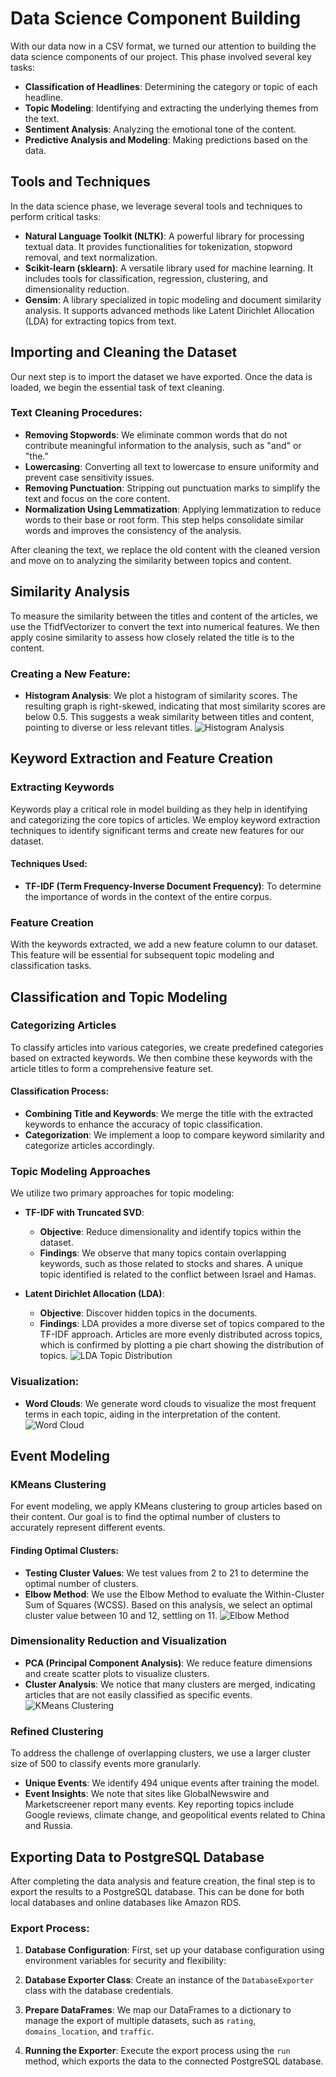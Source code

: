  # Data Science Component Building

 With our data now in a CSV format, we turned our attention to building the data science components of our project. This phase involved several key tasks:

 - **Classification of Headlines**: Determining the category or topic of each headline.
 - **Topic Modeling**: Identifying and extracting the underlying themes from the text.
 - **Sentiment Analysis**: Analyzing the emotional tone of the content.
 - **Predictive Analysis and Modeling**: Making predictions based on the data.

 ## Tools and Techniques
 In the data science phase, we leverage several tools and techniques to perform critical tasks:

 - **Natural Language Toolkit (NLTK)**: A powerful library for processing textual data. It provides functionalities for tokenization, stopword removal, and text normalization.
 - **Scikit-learn (sklearn)**: A versatile library used for machine learning. It includes tools for classification, regression, clustering, and dimensionality reduction.
 - **Gensim**: A library specialized in topic modeling and document similarity analysis. It supports advanced methods like Latent Dirichlet Allocation (LDA) for extracting topics from text.

 ## Importing and Cleaning the Dataset
 Our next step is to import the dataset we have exported. Once the data is loaded, we begin the essential task of text cleaning.

 ### Text Cleaning Procedures:
 - **Removing Stopwords**: We eliminate common words that do not contribute meaningful information to the analysis, such as "and" or "the."
 - **Lowercasing**: Converting all text to lowercase to ensure uniformity and prevent case sensitivity issues.
 - **Removing Punctuation**: Stripping out punctuation marks to simplify the text and focus on the core content.
 - **Normalization Using Lemmatization**: Applying lemmatization to reduce words to their base or root form. This step helps consolidate similar words and improves the consistency of the analysis.

 After cleaning the text, we replace the old content with the cleaned version and move on to analyzing the similarity between topics and content.

 ## Similarity Analysis
 To measure the similarity between the titles and content of the articles, we use the TfidfVectorizer to convert the text into numerical features. We then apply cosine similarity to assess how closely related the title is to the content.

 ### Creating a New Feature:
 - **Histogram Analysis**: We plot a histogram of similarity scores. The resulting graph is right-skewed, indicating that most similarity scores are below 0.5. This suggests a weak similarity between titles and content, pointing to diverse or less relevant titles.
![Histogram Analysis](../../images/model1.png "Histogram Analysis")
 ## Keyword Extraction and Feature Creation

 ### Extracting Keywords
 Keywords play a critical role in model building as they help in identifying and categorizing the core topics of articles. We employ keyword extraction techniques to identify significant terms and create new features for our dataset.

 #### Techniques Used:
 - **TF-IDF (Term Frequency-Inverse Document Frequency)**: To determine the importance of words in the context of the entire corpus.

 ### Feature Creation
 With the keywords extracted, we add a new feature column to our dataset. This feature will be essential for subsequent topic modeling and classification tasks.

 ## Classification and Topic Modeling

 ### Categorizing Articles
 To classify articles into various categories, we create predefined categories based on extracted keywords. We then combine these keywords with the article titles to form a comprehensive feature set.
 

 #### Classification Process:
 - **Combining Title and Keywords**: We merge the title with the extracted keywords to enhance the accuracy of topic classification.
 - **Categorization**: We implement a loop to compare keyword similarity and categorize articles accordingly.

 ### Topic Modeling Approaches
 We utilize two primary approaches for topic modeling:

 - **TF-IDF with Truncated SVD**:
   - **Objective**: Reduce dimensionality and identify topics within the dataset.
   - **Findings**: We observe that many topics contain overlapping keywords, such as those related to stocks and shares. A unique topic identified is related to the conflict between Israel and Hamas.

 - **Latent Dirichlet Allocation (LDA)**:
   - **Objective**: Discover hidden topics in the documents.
   - **Findings**: LDA provides a more diverse set of topics compared to the TF-IDF approach. Articles are more evenly distributed across topics, which is confirmed by plotting a pie chart showing the distribution of topics.
![LDA Topic Distribution](../../images/model2.png "LDA Topic Distribution")
 ### Visualization:
 - **Word Clouds**: We generate word clouds to visualize the most frequent terms in each topic, aiding in the interpretation of the content.
![Word Cloud](./word_cloud.png "Word Cloud")
 ## Event Modeling

 ### KMeans Clustering
 For event modeling, we apply KMeans clustering to group articles based on their content. Our goal is to find the optimal number of clusters to accurately represent different events.

 #### Finding Optimal Clusters:
 - **Testing Cluster Values**: We test values from 2 to 21 to determine the optimal number of clusters.
 - **Elbow Method**: We use the Elbow Method to evaluate the Within-Cluster Sum of Squares (WCSS). Based on this analysis, we select an optimal cluster value between 10 and 12, settling on 11.
![Elbow Method](../../images/model3.png "Elbow Method")
 ### Dimensionality Reduction and Visualization
 - **PCA (Principal Component Analysis)**: We reduce feature dimensions and create scatter plots to visualize clusters.
 - **Cluster Analysis**: We notice that many clusters are merged, indicating articles that are not easily classified as specific events.
![KMeans Clustering](../../images/model4.png "KMeans Clustering")

 ### Refined Clustering
 To address the challenge of overlapping clusters, we use a larger cluster size of 500 to classify events more granularly.

 - **Unique Events**: We identify 494 unique events after training the model.
 - **Event Insights**: We note that sites like GlobalNewswire and Marketscreener report many events. Key reporting topics include Google reviews, climate change, and geopolitical events related to China and Russia.

## Exporting Data to PostgreSQL Database

 After completing the data analysis and feature creation, the final step is to export the results to a PostgreSQL database. This can be done for both local databases and online databases like Amazon RDS.

 ### Export Process:

 1. **Database Configuration**: First, set up your database configuration using environment variables for security and flexibility:

 2. **Database Exporter Class**: Create an instance of the `DatabaseExporter` class with the database credentials.

 3. **Prepare DataFrames**: We map our DataFrames to a dictionary to manage the export of multiple datasets, such as `rating`, `domains_location`, and `traffic`.

 4. **Running the Exporter**: Execute the export process using the `run` method, which exports the data to the connected PostgreSQL database.


